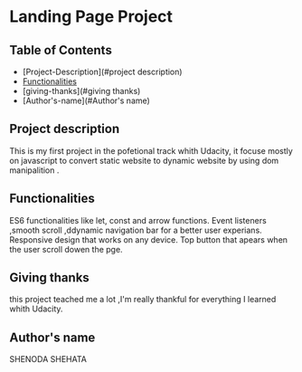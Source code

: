 # Landing Page Project

## Table of Contents

- [Project-Description](#project description)
- [Functionalities](#Functionalities)
- [giving-thanks](#giving thanks)
- [Author's-name](#Author's name)

## Project description

This is my first project in the pofetional track whith Udacity, it focuse mostly on javascript to convert static website to dynamic website by using dom manipalition .

## Functionalities

ES6 functionalities like let, const and arrow functions.
Event listeners ,smooth scroll ,ddynamic navigation bar for a better user experians.
Responsive design that works on any device.
Top button that apears when the user scroll dowen the pge.

## Giving thanks

this project teached me a lot ,I'm really thankful for everything I learned whith Udacity.

## Author's name

SHENODA SHEHATA
